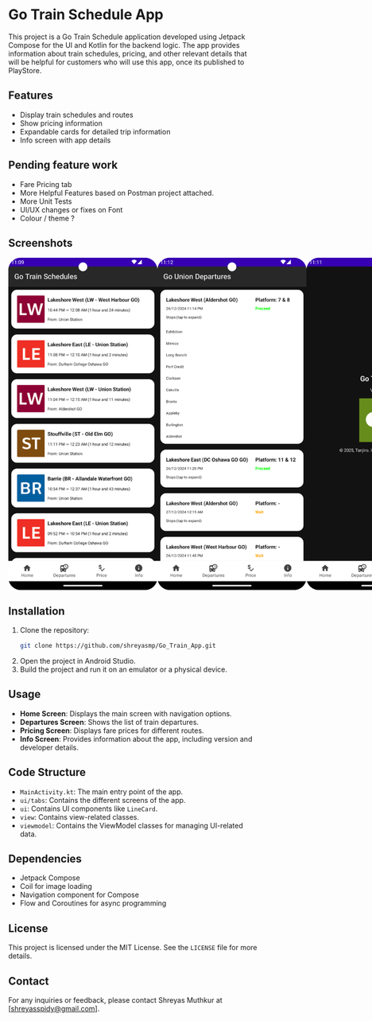 # Go Train Schedule App

This project is a Go Train Schedule application developed using Jetpack Compose for the UI and
Kotlin for the backend logic. The app provides information about train schedules, pricing, and other
relevant details that will be helpful for customers who will use this app, once its published to
PlayStore.

## Features

- Display train schedules and routes
- Show pricing information
- Expandable cards for detailed trip information
- Info screen with app details

## Pending feature work

- Fare Pricing tab
- More Helpful Features based on Postman project attached.
- More Unit Tests
- UI/UX changes or fixes on Font
- Colour / theme ?

## Screenshots

<div style="display: flex; justify-content: space-around;">
    <img src="screenshots/home_screen.png" alt="Home Screen" width="300"/>
    <img src="screenshots/departures_screen.png" alt="Departures Screen" width="300"/>
    <img src="screenshots/info_screen.png" alt="Info Screen" width="300"/>
      <img src="screenshots/express_train.png" alt="Info Screen" width="300"/>
</div>

## Installation

1. Clone the repository:
    ```sh
    git clone https://github.com/shreyasmp/Go_Train_App.git
    ```
2. Open the project in Android Studio.
3. Build the project and run it on an emulator or a physical device.

## Usage

- **Home Screen**: Displays the main screen with navigation options.
- **Departures Screen**: Shows the list of train departures.
- **Pricing Screen**: Displays fare prices for different routes.
- **Info Screen**: Provides information about the app, including version and developer details.

## Code Structure

- `MainActivity.kt`: The main entry point of the app.
- `ui/tabs`: Contains the different screens of the app.
- `ui`: Contains UI components like `LineCard`.
- `view`: Contains view-related classes.
- `viewmodel`: Contains the ViewModel classes for managing UI-related data.

## Dependencies

- Jetpack Compose
- Coil for image loading
- Navigation component for Compose
- Flow and Coroutines for async programming

## License

This project is licensed under the MIT License. See the `LICENSE` file for more details.

## Contact

For any inquiries or feedback, please contact Shreyas Muthkur at [shreyasspidy@gmail.com].
